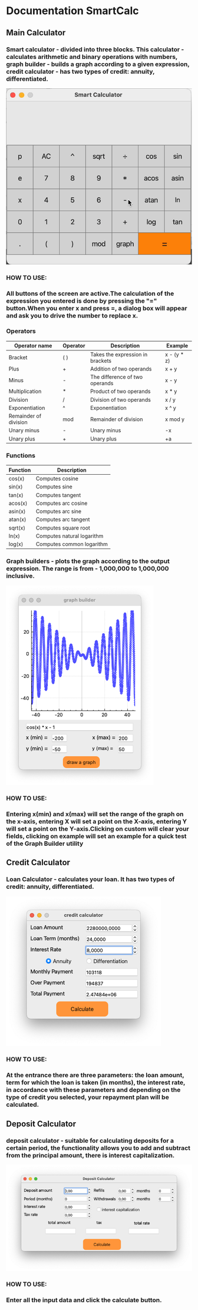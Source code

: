 
Documentation SmartCalc
=============================

Main Calculator
---------------

### Smart calculator - divided into three blocks. This calculator - calculates arithmetic and binary operations with numbers, graph builder - builds a graph according to a given expression, credit calculator - has two types of credit: annuity, differentiated.

![](images/calc.gif)

### HOW TO USE:

### All buttons of the screen are active.The calculation of the expression you entered is done by pressing the "=" button.When you enter x and press =, a dialog box will appear and ask you to drive the number to replace x.

### Operators

	
| Operator name | Operator | Description | Example |
| --- | --- | --- | --- |
| Bracket | ( ) | Takes the expression in brackets | x - (y * z) |
| Plus | + | Addition of two operands | x + y |
| Minus | - | The difference of two operands | x - y |
| Multiplication | * | Product of two operands | x * y |
| Division | / | Division of two operands | x / y |
| Exponentiation | ^ | Exponentiation | x ^ y |
| Remainder of division | mod | Remainder of division | x mod y |
| Unary minus | - | Unary minus | -x |
| Unary plus | + | Unary plus | +a |

### Functions

| Function | Description |
| --- | --- |
| cos(x) | Computes cosine |
| sin(x) | Computes sine |
| tan(x) | Computes tangent |
| acos(x) | Computes arc cosine |
| asin(x) | Computes arc sine |
| atan(x) | Computes arc tangent |
| sqrt(x) | Computes square root |
| ln(x) | Computes natural logarithm |
| log(x) | Computes common logarithm |

      
     
### Graph builders - plots the graph according to the output expression. The range is from - 1,000,000 to 1,000,000 inclusive.

![](images/graph.png)

### HOW TO USE:

### Entering x(min) and x(max) will set the range of the graph on the x-axis, entering **X** will set a point on the X-axis, entering **Y** will set a point on the Y-axis.Clicking on **custom** will clear your fields, clicking on **example** will set an example for a quick test of the Graph Builder utility

Credit Calculator
-----------------

### Loan Calculator - calculates your loan. It has two types of credit: annuity, differentiated.

![](images/credit.png)

### HOW TO USE:

### At the entrance there are three parameters: the loan amount, term for which the loan is taken (in months), the interest rate, in accordance with these parameters and depending on the type of credit you selected, your repayment plan will be calculated.

Deposit Calculator
------------------

### deposit calculator - suitable for calculating deposits for a certain period, the functionality allows you to add and subtract from the principal amount, there is interest capitalization.

![](images/deposit.png)

### HOW TO USE:

### Enter all the input data and click the calculate button.
